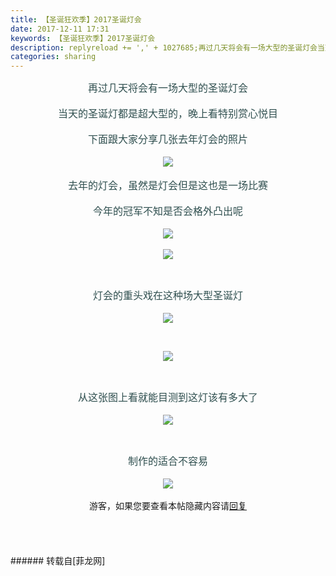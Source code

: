 ```yaml
---
title: 【圣诞狂欢季】2017圣诞灯会
date: 2017-12-11 17:31
keywords: 【圣诞狂欢季】2017圣诞灯会
description: replyreload += ',' + 1027685;再过几天将会有一场大型的圣诞灯会当天的圣诞灯都是超大型的，晚上看特别赏心悦目下面跟大家分享几张去年灯会的照片去年的灯会，虽然是灯会但是这也是一场比赛今年的冠军不知是否会格外凸出呢灯会的重头戏在这种场大型圣诞灯从这张图上看就能目测到这灯该有多大了制作的适合不容易游客，如果您要查看本帖隐藏内容请回复
categories: sharing
---
```

<td class="t_f" id="postmessage_1027685">

<script type="ff40d3eb05f5831016e25c9c-text/javascript">replyreload += ',' + 1027685;</script><div align="center"><font size="3"><font color="#2f4f4f">再过几天将会有一场大型的圣诞灯会</font></font></div><br/>
<div align="center"><font size="3"><font color="#2f4f4f">当天的圣诞灯都是超大型的，晚上看特别赏心悦目</font></font></div><br/>
<div align="center"><font size="3"><font color="#2f4f4f">下面跟大家分享几张去年灯会的照片</font></font></div><br/>
<div align="center">

<img aid="703630" data-cf-modified-ff40d3eb05f5831016e25c9c-="" file="data/attachment/forum/201712/11/165833jkzjbgy5ub2g809g.jpg.thumb.jpg" id="aimg_703630" inpost="1" onclick="" onmouseover="" src="http://www.flw.ph/data/attachment/forum/201712/11/165833jkzjbgy5ub2g809g.jpg" style="cursor:pointer" zoomfile="data/attachment/forum/201712/11/165833jkzjbgy5ub2g809g.jpg"/>


</div><br/>
<div align="center"><font size="3"><font color="#2f4f4f">去年的灯会，虽然是灯会但是这也是一场比赛</font></font></div><br/>
<div align="center"><font size="3"><font color="#2f4f4f">今年的冠军不知是否会格外凸出呢</font></font></div><br/>
<div align="center">

<img aid="703628" data-cf-modified-ff40d3eb05f5831016e25c9c-="" file="data/attachment/forum/201712/11/165829g1l3p7hrtrfzzcz2.jpg.thumb.jpg" id="aimg_703628" inpost="1" onclick="" onmouseover="" src="http://www.flw.ph/data/attachment/forum/201712/11/165829g1l3p7hrtrfzzcz2.jpg" style="cursor:pointer" zoomfile="data/attachment/forum/201712/11/165829g1l3p7hrtrfzzcz2.jpg"/>


</div><br/>
<div align="center"><font size="3"><font color="#2f4f4f">

<img aid="703629" data-cf-modified-ff40d3eb05f5831016e25c9c-="" file="data/attachment/forum/201712/11/165831uokkodjmpvjptmob.jpg.thumb.jpg" id="aimg_703629" inpost="1" onclick="" onmouseover="" src="http://www.flw.ph/data/attachment/forum/201712/11/165831uokkodjmpvjptmob.jpg" style="cursor:pointer" zoomfile="data/attachment/forum/201712/11/165831uokkodjmpvjptmob.jpg"/>


</font></font></div><br/>
<div align="center"><font size="3"><font color="#2f4f4f">灯会的重头戏在这种场大型圣诞灯</font></font></div><br/>
<div align="center"><font size="3"><font color="#2f4f4f">

<img aid="703627" data-cf-modified-ff40d3eb05f5831016e25c9c-="" file="data/attachment/forum/201712/11/165827qitrqmyiil4zirqy.jpg.thumb.jpg" id="aimg_703627" inpost="1" onclick="" onmouseover="" src="http://www.flw.ph/data/attachment/forum/201712/11/165827qitrqmyiil4zirqy.jpg" style="cursor:pointer" zoomfile="data/attachment/forum/201712/11/165827qitrqmyiil4zirqy.jpg"/>


</font></font></div><br/>
<div align="center"><font size="3"><font color="#2f4f4f">

<img aid="703633" data-cf-modified-ff40d3eb05f5831016e25c9c-="" file="data/attachment/forum/201712/11/165839ti6e8siitpkh1f48.jpg.thumb.jpg" id="aimg_703633" inpost="1" onclick="" onmouseover="" src="http://www.flw.ph/data/attachment/forum/201712/11/165839ti6e8siitpkh1f48.jpg" style="cursor:pointer" zoomfile="data/attachment/forum/201712/11/165839ti6e8siitpkh1f48.jpg"/>


</font></font></div><br/>
<div align="center"><font size="3"><font color="#2f4f4f">从这张图上看就能目测到这灯该有多大了</font></font></div><br/>
<div align="center"><font size="3"><font color="#2f4f4f">

<img aid="703631" data-cf-modified-ff40d3eb05f5831016e25c9c-="" file="data/attachment/forum/201712/11/165835zwlx778xzc1ccl1a.jpg.thumb.jpg" id="aimg_703631" inpost="1" onclick="" onmouseover="" src="http://www.flw.ph/data/attachment/forum/201712/11/165835zwlx778xzc1ccl1a.jpg" style="cursor:pointer" zoomfile="data/attachment/forum/201712/11/165835zwlx778xzc1ccl1a.jpg"/>


</font></font></div><br/>
<div align="center"><font size="3"><font color="#2f4f4f">制作的适合不容易</font></font></div><br/>
<div align="center">

<img aid="703632" data-cf-modified-ff40d3eb05f5831016e25c9c-="" file="data/attachment/forum/201712/11/165837njvooypo8633pp66.jpg.thumb.jpg" id="aimg_703632" inpost="1" onclick="" onmouseover="" src="http://www.flw.ph/data/attachment/forum/201712/11/165837njvooypo8633pp66.jpg" style="cursor:pointer" zoomfile="data/attachment/forum/201712/11/165837njvooypo8633pp66.jpg"/>


</div><br/>
<div align="center"><div class="locked">游客，如果您要查看本帖隐藏内容请<a data-cf-modified-ff40d3eb05f5831016e25c9c-="" href="forum.php?mod=post&amp;action=reply&amp;fid=47&amp;tid=298301" onclick="if (!window.__cfRLUnblockHandlers) return false; showWindow('reply', this.href)">回复</a></div></div><br/>
<br/>
<br/>
<br/>
</td>
###### 转载自[菲龙网]